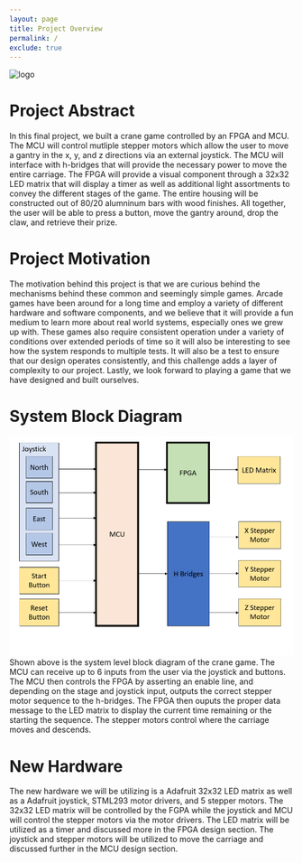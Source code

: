 ```yaml
---
layout: page
title: Project Overview
permalink: /
exclude: true
---
```

<div style="text-align: left">
  <img src="./assets/img/Logo.png" alt="logo" width="100" />
</div>

# Project Abstract
In this final project, we built a crane game controlled by an FPGA and MCU. The MCU will control mutliple stepper motors which allow the user to move a gantry in the x, y, and z directions via an external joystick. The MCU will interface with h-bridges that will provide the necessary power to move the entire carriage.  The FPGA will provide a visual component through a 32x32 LED matrix that will display a timer as well as additional light assortments to convey the different stages of the game.  The entire housing will be constructed out of 80/20 alumninum bars with wood finishes. All together, the user will be able to press a button, move the gantry around, drop the claw, and retrieve their prize. 

# Project Motivation
 The motivation behind this project is that we are curious behind the mechanisms behind these common and seemingly simple games. Arcade games have been around for a long time and employ a variety of different hardware and software components, and we believe that it will provide a fun medium to learn more about real world systems, especially ones we grew up with. These games also require consistent operation under a variety of conditions over extended periods of time so it will also be interesting to see how the system responds to multiple tests. It will also be a test to ensure that our design operates consistently, and this challenge adds a layer of complexity to our project. Lastly, we look forward to playing a game that we have designed and built ourselves.

# System Block Diagram
<div style="text-align: left">
  <img src="./assets/schematics/system_block_diagram.png" alt="sys" width="1000" />
</div>
Shown above is the system level block diagram of the crane game.  The MCU can receive up to 6 inputs from the user via the joystick and buttons. The MCU then controls the FPGA by asserting an enable line, and depending on the stage and joystick input, outputs the correct stepper motor sequence to the h-bridges.  The FPGA then ouputs the proper data message to the LED matrix to display the current time remaining or the starting the sequence.  The stepper motors control where the carriage moves and descends.  

# New Hardware
The new hardware we will be utilizing is a Adafruit 32x32 LED matrix as well as a Adafruit joystick, STML293 motor drivers, and 5 stepper motors. The 32x32 LED matrix will be controlled by the FGPA while the joystick and MCU will control the stepper motors via the motor drivers.  The LED matrix will be utilized as a timer and discussed more in the FPGA design section.  The joystick and stepper motors will be utilized to move the carriage and discussed further in the MCU design section.
